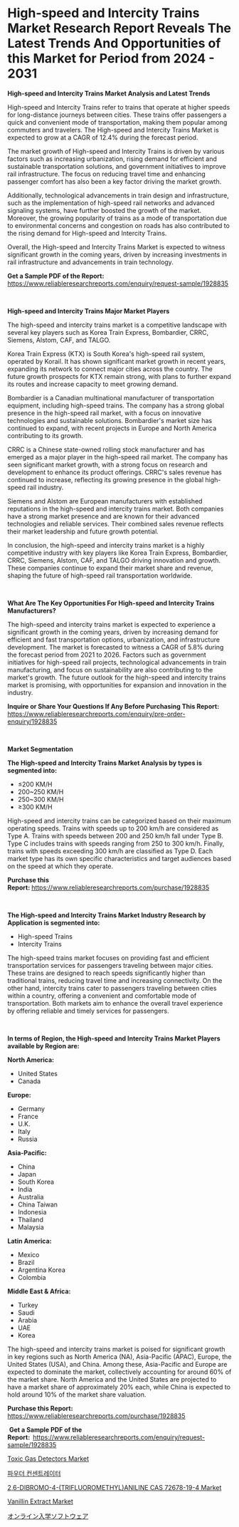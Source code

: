 <p><h1>High-speed and Intercity Trains Market Research Report Reveals The Latest Trends And Opportunities of this Market for Period from 2024 - 2031</h1></p><p><strong>High-speed and Intercity Trains Market Analysis and Latest Trends</strong></p>
<p><p>High-speed and Intercity Trains refer to trains that operate at higher speeds for long-distance journeys between cities. These trains offer passengers a quick and convenient mode of transportation, making them popular among commuters and travelers. The High-speed and Intercity Trains Market is expected to grow at a CAGR of 12.4% during the forecast period.</p><p>The market growth of High-speed and Intercity Trains is driven by various factors such as increasing urbanization, rising demand for efficient and sustainable transportation solutions, and government initiatives to improve rail infrastructure. The focus on reducing travel time and enhancing passenger comfort has also been a key factor driving the market growth.</p><p>Additionally, technological advancements in train design and infrastructure, such as the implementation of high-speed rail networks and advanced signaling systems, have further boosted the growth of the market. Moreover, the growing popularity of trains as a mode of transportation due to environmental concerns and congestion on roads has also contributed to the rising demand for High-speed and Intercity Trains.</p><p>Overall, the High-speed and Intercity Trains Market is expected to witness significant growth in the coming years, driven by increasing investments in rail infrastructure and advancements in train technology.</p></p>
<p><strong>Get a Sample PDF of the Report:&nbsp;</strong> <a href="https://www.reliableresearchreports.com/enquiry/request-sample/1928835">https://www.reliableresearchreports.com/enquiry/request-sample/1928835</a></p>
<p>&nbsp;</p>
<p><strong>High-speed and Intercity Trains Major Market Players</strong></p>
<p><p>The high-speed and intercity trains market is a competitive landscape with several key players such as Korea Train Express, Bombardier, CRRC, Siemens, Alstom, CAF, and TALGO.</p><p>Korea Train Express (KTX) is South Korea's high-speed rail system, operated by Korail. It has shown significant market growth in recent years, expanding its network to connect major cities across the country. The future growth prospects for KTX remain strong, with plans to further expand its routes and increase capacity to meet growing demand.</p><p>Bombardier is a Canadian multinational manufacturer of transportation equipment, including high-speed trains. The company has a strong global presence in the high-speed rail market, with a focus on innovative technologies and sustainable solutions. Bombardier's market size has continued to expand, with recent projects in Europe and North America contributing to its growth.</p><p>CRRC is a Chinese state-owned rolling stock manufacturer and has emerged as a major player in the high-speed rail market. The company has seen significant market growth, with a strong focus on research and development to enhance its product offerings. CRRC's sales revenue has continued to increase, reflecting its growing presence in the global high-speed rail industry.</p><p>Siemens‎ and Alstom are European manufacturers with established reputations in the high-speed and intercity trains market. Both companies have a strong market presence and are known for their advanced technologies and reliable services. Their combined sales revenue reflects their market leadership and future growth potential.</p><p>In conclusion, the high-speed and intercity trains market is a highly competitive industry with key players like Korea Train Express, Bombardier, CRRC, Siemens, Alstom, CAF, and TALGO driving innovation and growth. These companies continue to expand their market share and revenue, shaping the future of high-speed rail transportation worldwide.</p></p>
<p>&nbsp;</p>
<p><strong>What Are The Key Opportunities For High-speed and Intercity Trains Manufacturers?</strong></p>
<p><p>The high-speed and intercity trains market is expected to experience a significant growth in the coming years, driven by increasing demand for efficient and fast transportation options, urbanization, and infrastructure development. The market is forecasted to witness a CAGR of 5.8% during the forecast period from 2021 to 2026. Factors such as government initiatives for high-speed rail projects, technological advancements in train manufacturing, and focus on sustainability are also contributing to the market's growth. The future outlook for the high-speed and intercity trains market is promising, with opportunities for expansion and innovation in the industry.</p></p>
<p><strong>Inquire or Share Your Questions If Any Before Purchasing This Report:</strong> <a href="https://www.reliableresearchreports.com/enquiry/pre-order-enquiry/1928835">https://www.reliableresearchreports.com/enquiry/pre-order-enquiry/1928835</a></p>
<p>&nbsp;</p>
<p><strong>Market Segmentation</strong></p>
<p><strong>The High-speed and Intercity Trains Market Analysis by types is segmented into:</strong></p>
<p><ul><li>≤200 KM/H</li><li>200~250 KM/H</li><li>250~300 KM/H</li><li>≥300 KM/H</li></ul></p>
<p><p>High-speed and intercity trains can be categorized based on their maximum operating speeds. Trains with speeds up to 200 km/h are considered as Type A. Trains with speeds between 200 and 250 km/h fall under Type B. Type C includes trains with speeds ranging from 250 to 300 km/h. Finally, trains with speeds exceeding 300 km/h are classified as Type D. Each market type has its own specific characteristics and target audiences based on the speed at which they operate.</p></p>
<p><strong>Purchase this Report:&nbsp;</strong><a href="https://www.reliableresearchreports.com/purchase/1928835">https://www.reliableresearchreports.com/purchase/1928835</a></p>
<p>&nbsp;</p>
<p><strong>The High-speed and Intercity Trains Market Industry Research by Application is segmented into:</strong></p>
<p><ul><li>High-speed Trains</li><li>Intercity Trains</li></ul></p>
<p><p>The high-speed trains market focuses on providing fast and efficient transportation services for passengers traveling between major cities. These trains are designed to reach speeds significantly higher than traditional trains, reducing travel time and increasing connectivity. On the other hand, intercity trains cater to passengers traveling between cities within a country, offering a convenient and comfortable mode of transportation. Both markets aim to enhance the overall travel experience by offering reliable and timely services for passengers.</p></p>
<p>&nbsp;</p>
<p><strong>In terms of Region, the High-speed and Intercity Trains Market Players available by Region are:</strong></p>
<p>
    <p> <strong> North America: </strong>
        <ul>
            <li>United States</li>
            <li>Canada</li>
        </ul>
        </p> 
    <p> <strong> Europe: </strong>
        <ul>
            <li>Germany</li>
            <li>France</li>
            <li>U.K.</li>
            <li>Italy</li>
            <li>Russia</li>
        </ul>
        </p> 
    <p> <strong> Asia-Pacific: </strong>
        <ul>
            <li>China</li>
            <li>Japan</li>
            <li>South Korea</li>
            <li>India</li>
            <li>Australia</li>
            <li>China Taiwan</li>
            <li>Indonesia</li>
            <li>Thailand</li>
            <li>Malaysia</li>
        </ul>
        </p> 
    <p> <strong> Latin America: </strong>
        <ul>
            <li>Mexico</li>
            <li>Brazil</li>
            <li>Argentina Korea</li>
            <li>Colombia</li>
        </ul>
        </p> 
    <p> <strong> Middle East & Africa: </strong>
        <ul>
            <li>Turkey</li>
            <li>Saudi</li>
            <li>Arabia</li>
            <li>UAE</li>
            <li>Korea</li>
        </ul>
    </p>
    </p>
<p><p>The high-speed and intercity trains market is poised for significant growth in key regions such as North America (NA), Asia-Pacific (APAC), Europe, the United States (USA), and China. Among these, Asia-Pacific and Europe are expected to dominate the market, collectively accounting for around 60% of the market share. North America and the United States are projected to have a market share of approximately 20% each, while China is expected to hold around 10% of the market share valuation.</p></p>
<p><strong>Purchase this Report: </strong><a href="https://www.reliableresearchreports.com/purchase/1928835">https://www.reliableresearchreports.com/purchase/1928835</a></p>
<p>&nbsp;<strong>Get a Sample PDF of the Report:&nbsp;&nbsp;</strong><a href="https://www.reliableresearchreports.com/enquiry/request-sample/1928835">https://www.reliableresearchreports.com/enquiry/request-sample/1928835</a></p>
<p><strong></strong></p>
<p><p><a href="https://five-trouble-98a.notion.site/Toxic-Gas-Detectors-Market-Furnish-Information-about-Market-Size-Market-Share-Market-Dynamics-and-7d55487036424fad8f994aa2013845e2">Toxic Gas Detectors Market</a></p><p><a href="https://medium.com/@sarah.douby/%EB%B6%84%EB%A7%90-%EB%B6%84%EB%A6%AC%EA%B8%B0-%EC%8B%9C%EC%9E%A5-2031%EB%85%84%EA%B9%8C%EC%A7%80%EC%9D%98-%EB%8F%99%ED%96%A5-%EC%98%88%EC%B8%A1-%EB%B0%8F-%EA%B2%BD%EC%9F%81-%EB%B6%84%EC%84%9D-9edbb999103d">파우더 컨센트레이터</a></p><p><a href="https://nifty-kite-d51.notion.site/2-6-DIBROMO-4-TRIFLUOROMETHYL-ANILINE-CAS-72678-19-4-Market-Provides-a-Comprehensive-Analysis-Inclu-0b882bc2f22b4e1e8668ab8c43793503">2,6-DIBROMO-4-(TRIFLUOROMETHYL)ANILINE CAS 72678-19-4 Market</a></p><p><a href="https://view.publitas.com/reportprime-1/vanillin-extract-market-centers-on-aspects-such-as-market-growth-market-share-market-opportunity-and-projected-forecasts-spanning-from-2024-to-2031/">Vanillin Extract Market</a></p><p><a href="https://medium.com/@juan.colorado_15/%E3%82%AA%E3%83%B3%E3%83%A9%E3%82%A4%E3%83%B3%E5%85%A5%E5%AD%A6%E3%82%BD%E3%83%95%E3%83%88%E3%82%A6%E3%82%A7%E3%82%A2%E5%B8%82%E5%A0%B4-2031%E5%B9%B4%E3%81%BE%E3%81%A7%E3%81%AE%E6%88%90%E5%8A%9F%E3%81%99%E3%82%8B%E3%83%93%E3%82%B8%E3%83%8D%E3%82%B9%E6%88%A6%E7%95%A5%E3%81%AE%E9%8D%B5%E3%82%92%E4%BA%88%E6%B8%AC-37a19de6c17a">オンライン入学ソフトウェア</a></p></p>